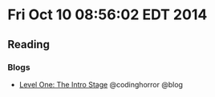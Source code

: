 # Fri Oct 10 08:56:02 EDT 2014

## Reading
### Blogs
 - [Level One: The Intro Stage](http://blog.codinghorror.com/level-one-the-intro-stage/) @codinghorror @blog
